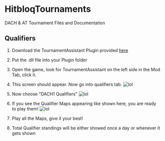 # HitbloqTournaments
DACH &amp; AT Tournament Files and Documentation

## Qualifiers
1. Download the TournamentAssistant Plugin provided [here](https://github.com/riasuh/HitbloqTournaments/releases/tag/1.0)

2. Put the .dll file into your Plugin folder

3. Open the game, look for TournamentAssistant on the left side in the Mod Tab, click it.

4. This screen should appear. Now go into qualifiers tab.
![lol](https://i.imgur.com/01wVFOo.png)

5. Now choose "DACH1 Qualifiers"
![lol](https://i.imgur.com/GO1onFN.png)

6. If you see the Qualifier Maps appearing like shown here, you are ready to play them!
![lol](https://i.imgur.com/b8YSdDh.png)

7. Play all the Maps, give it your best!

8. Total Qualifier standings will be either showed once a day or whenever it gets shown
